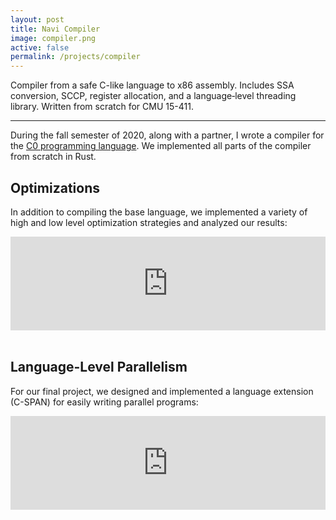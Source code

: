 ```yaml
---
layout: post
title: Navi Compiler
image: compiler.png
active: false
permalink: /projects/compiler
---
```


Compiler from a safe C-like language to x86 assembly. Includes SSA conversion, SCCP, register allocation, and a language‑level threading library. Written from scratch for CMU 15-411.

<!--end_excerpt-->

---

During the fall semester of 2020, along with a partner, I wrote a compiler for the [C0 programming language](https://www.cs.cmu.edu/~fp/courses/15122-f10/misc/c0-reference.pdf). We implemented all parts of the compiler from scratch in Rust. 

## Optimizations

In addition to compiling the base language, we implemented a variety of high and low level optimization strategies and analyzed our results:

<div class="videocontainer">
<embed src="https://drive.google.com/viewerng/viewer?embedded=true&url=https://thenumbat.github.io/assets/projects/compiler/opt-report.pdf" width="100%" class="video">
</div>
<br/>

## Language-Level Parallelism 

For our final project, we designed and implemented a language extension (C-SPAN) for easily writing parallel programs:

<div class="videocontainer">
<embed src="https://drive.google.com/viewerng/viewer?embedded=true&url=https://thenumbat.github.io/assets/projects/compiler/cspan-report.pdf" width="100%" class="video">
</div>
<br/>

